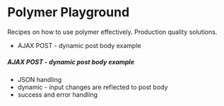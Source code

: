 # Polymer Playground
Recipes on how to use polymer effectively. Production quality solutions. 

  - AJAX POST - dynamic post body example
  
  
##### AJAX POST - dynamic post body example
- JSON handling
- dynamic - input changes are reflected to post body
- success and error handling
